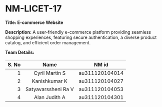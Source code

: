 # NM-LICET-17
**Title: E-commerce Website**

**Description:**
A user-friendly e-commerce platform providing seamless shopping experiences, featuring secure authentication, a diverse product catalog, and efficient order management.

**Team Details:**


| S. No |      Name              |      NM id       |
|-----:|:----------------------:|:----------------:|
|   1   |   Cyril Martin S       | au311120104014   |
|   2   |  Kanishkumar K         | au311120104027   |
|   3   | Satyavarssheni Ra V    | au311120104053   |
|   4   |   Alan Judith A        | au311120104301   |


	
